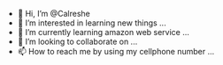- 👋 Hi, I’m @Calreshe
- 👀 I’m interested in learning new things  ...
- 🌱 I’m currently learning amazon web service ...
- 💞️ I’m looking to collaborate on ...
- 📫 How to reach me  by using my cellphone number ...

<!---
Calreshe/Calreshe is a ✨ special ✨ repository because its `README.md` (this file) appears on your GitHub profile.
You can click the Preview link to take a look at your changes.
--->
